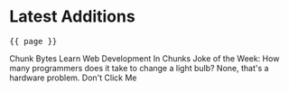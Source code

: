 # Latest Additions

<script setup>
import { useData } from 'vitepress'

const { page } = useData()
</script>

<pre>{{ page }}</pre>

<v-card outlined>
  <v-card-title>Chunk Bytes</v-card-title>
  <v-card-subtitle>Learn Web Development In Chunks</v-card-subtitle>
  <v-card-text>Joke of the Week: How many programmers does it take to change a light bulb? None, that's a hardware problem.</v-card-text>
  <v-card-actions>
    <v-btn color="red lighten-2" ripple text>
      Don't Click Me
    </v-btn>
  </v-card-actions>
</v-card>